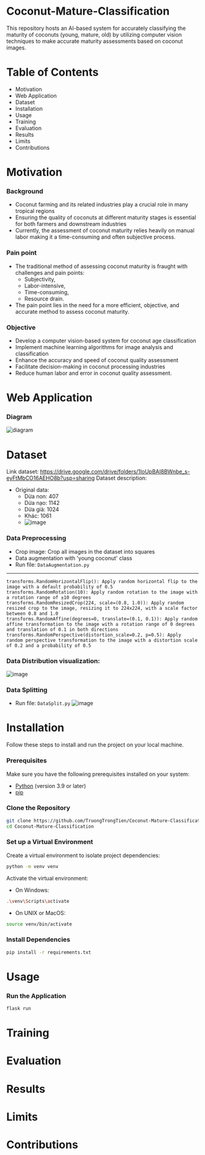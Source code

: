 # Coconut-Mature-Classification
This repository hosts an AI-based system for accurately classifying the maturity of coconuts (young, mature, old) by utilizing computer vision techniques to make accurate maturity assessments based on coconut images.

# Table of Contents
* Motivation
* Web Application
* Dataset
* Installation
* Usage
* Training
* Evaluation
* Results
* Limits
* Contributions

# Motivation
### Background
* Coconut farming and its related industries play a crucial role in many tropical regions
* Ensuring the quality of coconuts at different maturity stages is essential for both farmers and downstream industries
* Currently, the assessment of coconut maturity relies heavily on manual labor making it a time-consuming and often subjective process.
    
### Pain point
* The traditional method of assessing coconut maturity is fraught with challenges and pain points:
  * Subjectivity,
  * Labor-intensive,
  * Time-consuming,
  * Resource drain.
* The pain point lies in the need for a more efficient, objective, and accurate method to assess coconut maturity.
    
### Objective
* Develop a computer vision-based system for coconut age classification
* Implement machine learning algorithms for image analysis and classification
* Enhance the accuracy and speed of coconut quality assessment 
* Facilitate decision-making in coconut processing industries
* Reduce human labor and error in coconut quality assessment.

# Web Application

### Diagram
![diagram](https://github.com/TruongTrongTien/Coconut-Mature-Classification/assets/121301557/63fd97c7-3290-44f0-a91e-ee75a751e360)

      
# Dataset
Link dataset: https://drive.google.com/drive/folders/1IoUpBAI8BWnbe_s-eyFtMbCO16AEHO8b?usp=sharing
Dataset description:
* Original data:
    * Dừa non: 407
    * Dừa nạo: 1142
    * Dừa già: 1024
    * Khác: 1061
    * ![image](https://github.com/TruongTrongTien/Coconut-Mature-Classification/assets/88047081/27f0c73a-cd22-42f1-9a3c-b9fb1b468213)


### Data Preprocessing
* Crop image: Crop all images in the dataset into squares
* Data augmentation with 'young coconut' class
* Run file: ``` DataAugmentation.py ```
------------------------------------
    transforms.RandomHorizontalFlip(): Apply random horizontal flip to the image with a default probability of 0.5
    transforms.RandomRotation(10): Apply random rotation to the image with a rotation range of ±10 degrees
    transforms.RandomResizedCrop(224, scale=(0.8, 1.0)): Apply random resized crop to the image, resizing it to 224x224, with a scale factor between 0.8 and 1.0
    transforms.RandomAffine(degrees=0, translate=(0.1, 0.1)): Apply random affine transformation to the image with a rotation range of 0 degrees and translation of 0.1 in both directions
    transforms.RandomPerspective(distortion_scale=0.2, p=0.5): Apply random perspective transformation to the image with a distortion scale of 0.2 and a probability of 0.5

### Data Distribution visualization:

![image](https://github.com/TruongTrongTien/Coconut-Mature-Classification/assets/88047081/d53e6bf2-72cb-4d99-99fd-f7f4241c7c48)

### Data Splitting
* Run file: ``` DataSplit.py ```
![image](https://github.com/TruongTrongTien/Coconut-Mature-Classification/assets/88047081/f92cd668-38c5-45be-9a97-2436b01308dc)


# Installation

Follow these steps to install and run the project on your local machine.
### Prerequisites
Make sure you have the following prerequisites installed on your system:
- [Python](https://www.python.org/) (version 3.9 or later)
- [pip](https://pip.pypa.io/en/stable/)
### Clone the Repository
```bash
git clone https://github.com/TruongTrongTien/Coconut-Mature-Classification.git
cd Coconut-Mature-Classification
```

### Set up a Virtual Environment
Create a virtual environment to isolate project dependencies:
```bash
python -m venv venv
```
Activate the virtual environment:
- On Windows:
```bash
.\venv\Scripts\activate
```

- On UNIX or MacOS:
```bash
source venv/bin/activate
```

### Install Dependencies 
```bash
pip install -r requirements.txt
```

# Usage

### Run the Application
```bash
flask run
```

# Training
# Evaluation
# Results
# Limits
# Contributions
